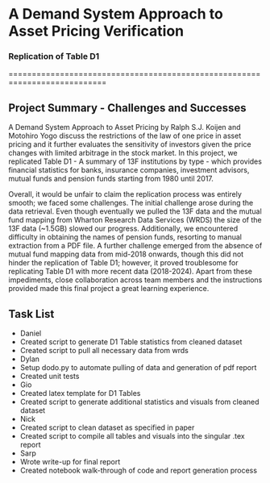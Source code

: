 # A Demand System Approach to Asset Pricing Verification 
### Replication of Table D1 
===========================================================================
## Project Summary - Challenges and Successes

A Demand System Approach to Asset Pricing by Ralph S.J. Koijen and Motohiro Yogo discuss the restrictions of the law of one price in asset pricing and it further evaluates the sensitivity of investors given the price changes with limited arbitrage in the stock market. In this project, we replicated Table D1 - A summary of 13F institutions by type - which provides financial statistics for banks, insurance companies, investment advisors, mutual funds and pension funds starting from 1980 until 2017.

Overall, it would be unfair to claim the replication process was entirely smooth; we faced some challenges. The initial challenge arose during the data retrieval. Even though eventually we pulled the 13F data and the mutual fund mapping from Wharton Research Data Services (WRDS) the size of the 13F data (~1.5GB) slowed our progress. Additionally, we encountered difficulty in obtaining the names of pension funds, resorting to manual extraction from a PDF file. A further challenge emerged from the absence of mutual fund mapping data from mid-2018 onwards, though this did not hinder the replication of Table D1; however, it proved troublesome for replicating Table D1 with more recent data (2018-2024). Apart from these impediments, close collaboration across team members and the instructions provided made this final project a great learning experience.

## Task List

- Daniel
-   Created script to generate D1 Table statistics from cleaned dataset
-   Created script to pull all necessary data from wrds
- Dylan
-   Setup dodo.py to automate pulling of data and generation of pdf report
-   Created unit tests
- Gio
-   Created latex template for D1 Tables
-   Created script to generate additional statistics and visuals from cleaned dataset
- Nick
-   Created script to clean dataset as specified in paper
-   Created script to compile all tables and visuals into the singular .tex report
- Sarp
- Wrote write-up for final report
- Created notebook walk-through of code and report generation process
